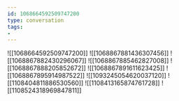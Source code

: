 ```yaml
---
id: 1068664592509747200
type: conversation
tags:
- 
---
```

![[1068664592509747200]]
![[1068867881436307456]]
![[1068867882430296067]]
![[1068867885462827008]]
![[1068867888205852672]]
![[1068867891611623425]]
![[1068867895914987522]]
![[1093245054620037120]]
![[1108404811886530560]]
![[1108413165874761728]]
![[1108524318969847811]]

